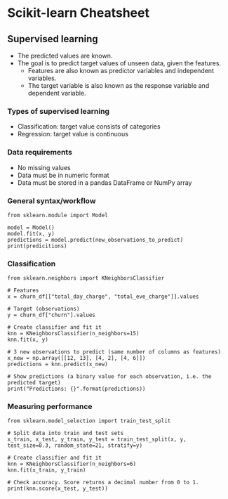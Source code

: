 
# Scikit-learn Cheatsheet

## Supervised learning

- The predicted values are known.
- The goal is to predict target values of unseen data, given the features.
  - Features are also known as predictor variables and independent variables.
  - The target variable is also known as the response variable and dependent variable.

### Types of supervised learning

- Classification: target value consists of categories
- Regression: target value is continuous

### Data requirements

- No missing values
- Data must be in numeric format
- Data must be stored in a pandas DataFrame or NumPy array

### General syntax/workflow

~~~
from sklearn.module import Model

model = Model()
model.fit(x, y)
predictions = model.predict(new_observations_to_predict)
print(predicitions)
~~~

### Classification

~~~
from sklearn.neighbors import KNeighborsClassifier

# Features
x = churn_df[["total_day_charge", "total_eve_charge"]].values

# Target (observations)
y = churn_df["churn"].values

# Create classifier and fit it
knn = KNeighborsClassifier(n_neighbors=15)
knn.fit(x, y)

# 3 new observations to predict (same number of columns as features)
x_new = np.array([[12, 13], [4, 2], [4, 6]])
predictions = knn.predict(x_new)

# Show predictions (a binary value for each observation, i.e. the predicted target)
print("Predictions: {}".format(predictions))
~~~

### Measuring performance

~~~
from sklearn.model_selection import train_test_split

# Split data into train and test sets
x_train, x_test, y_train, y_test = train_test_split(x, y, test_size=0.3, random_state=21, stratify=y)

# Create classifier and fit it
knn = KNeighborsClassifier(n_neighbors=6)
knn.fit(x_train, y_train)

# Check accuracy. Score returns a decimal number from 0 to 1.
print(knn.score(x_test, y_test))
~~~
